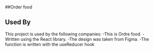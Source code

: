 
##Order food
## Used By

This project is used by the following companies:
-This is Ordre food.
-Written using the React library.
-The design was taken from Figma.
-The function is written with the useReducer hook




